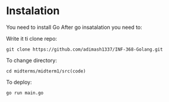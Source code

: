 # Instalation
You need to install Go
After go insatalation you need to:

Write it ti clone repo:
``` 
git clone https://github.com/adimash1337/INF-368-Golang.git
``` 
To change directory:

```
cd midterms/midterm1/src(code)
``` 

To deploy:
``` 
go run main.go
``` 
